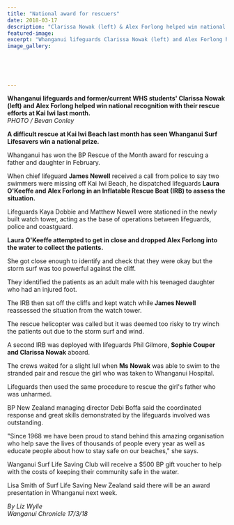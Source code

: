 ```yaml
---
title: "National award for rescuers"
date: 2018-03-17
description: "Clarissa Nowak (left) & Alex Forlong helped win national recognition with their rescue efforts..."
featured-image: 
excerpt: "Whanganui lifeguards Clarissa Nowak (left) and Alex Forlong helped win national recognition with their rescue efforts at Kai Iwi last month."
image_gallery:
	
	
	
	
	
---
```


<p><span><strong>Whanganui lifeguards and former/current WHS students' Clarissa Nowak (left) and Alex Forlong helped win national recognition with their rescue efforts at Kai Iwi last month.</strong> <br /><em>PHOTO / Bevan Conley</em></span></p>
<p class="element element-paragraph"><strong>A difficult rescue at Kai Iwi Beach last month has seen Whanganui Surf Lifesavers win a national prize.</strong></p>
<p class="element element-paragraph">Whanganui has won the BP Rescue of the Month award for rescuing a father and daughter in February.</p>
<p class="element element-paragraph">When chief lifeguard <strong>James Newell</strong>&nbsp;received a call from police to say two swimmers were missing off Kai Iwi Beach, he dispatched lifeguards <strong>Laura O'Keeffe and Alex Forlong in an Inflatable Rescue Boat (IRB) to assess the situation.</strong></p>
<p class="element element-paragraph">Lifeguards Kaya Dobbie and Matthew Newell were stationed in the newly built watch tower, acting as the base of operations between lifeguards, police and coastguard.</p>
<p class="element element-paragraph"><strong>Laura O'Keeffe attempted to get in close and dropped Alex Forlong into the water to collect the patients.</strong></p>
<p class="element element-paragraph">She got close enough to identify and check that they were okay but the storm surf was too powerful against the cliff.</p>
<p class="element element-paragraph">They identified the patients as an adult male with his teenaged daughter who had an injured foot.</p>
<p class="element element-paragraph">The IRB then sat off the cliffs and kept watch while<strong> James Newell</strong> reassessed the situation from the watch tower.</p>
<p class="element element-paragraph">The rescue helicopter was called but it was deemed too risky to try winch the patients out due to the storm surf and wind.</p>
<p class="element element-paragraph">A second IRB was deployed with lifeguards Phil Gilmore, <strong>Sophie Couper and Clarissa Nowak</strong> aboard.</p>
<p class="element element-paragraph">The crews waited for a slight lull when <strong>Ms Nowak</strong> was able to swim to the stranded pair and rescue the girl who was taken to Whanganui Hospital.</p>
<p class="element element-paragraph">Lifeguards then used the same procedure to rescue the girl's father who was unharmed.</p>
<p class="element element-paragraph">BP New Zealand managing director Debi Boffa said the coordinated response and great skills demonstrated by the lifeguards involved was outstanding.</p>
<p class="element element-paragraph">"Since 1968 we have been proud to stand behind this amazing organisation who help save the lives of thousands of people every year as well as educate people about how to stay safe on our beaches," she says.</p>
<p class="element element-paragraph">Wanganui Surf Life Saving Club will receive a $500 BP gift voucher to help with the costs of keeping their community safe in the water.</p>
<p class="element element-paragraph">Lisa Smith of Surf Life Saving New Zealand said there will be an award presentation in Whanganui next week.</p>
<p><em>By Liz Wylie</em><br /><em>Wanganui Chronicle 17/3/18</em></p>

